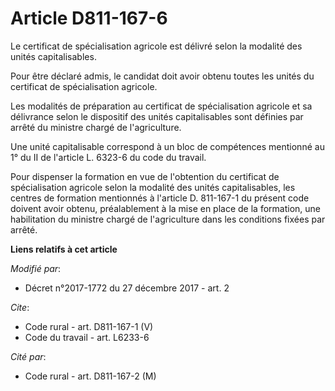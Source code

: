 # Article D811-167-6

Le certificat de spécialisation agricole est délivré selon la modalité des unités capitalisables. 

Pour être déclaré admis, le candidat doit avoir obtenu toutes les unités du certificat de spécialisation agricole. 

Les modalités de préparation au certificat de spécialisation agricole et sa délivrance selon le dispositif des unités
capitalisables sont définies par arrêté du ministre chargé de l'agriculture. 

Une unité capitalisable correspond à un bloc de compétences mentionné au 1° du II de l'article L. 6323-6 du code du travail. 

Pour dispenser la formation en vue de l'obtention du certificat de spécialisation agricole selon la modalité des unités
capitalisables, les centres de formation mentionnés à l'article D. 811-167-1 du présent code doivent avoir obtenu,
préalablement à la mise en place de la formation, une habilitation du ministre chargé de l'agriculture dans les conditions
fixées par arrêté.

**Liens relatifs à cet article**

_Modifié par_:

  - Décret n°2017-1772 du 27 décembre 2017 - art. 2

_Cite_:

  - Code rural - art. D811-167-1 (V)
  - Code du travail - art. L6233-6

_Cité par_:

  - Code rural - art. D811-167-2 (M)
